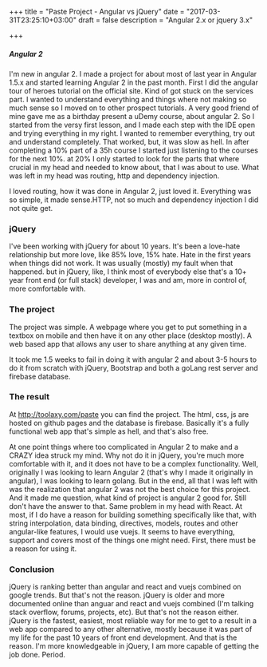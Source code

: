 +++
title = "Paste Project - Angular vs jQuery"
date = "2017-03-31T23:25:10+03:00"
draft = false
description = "Angular 2.x or jquery 3.x"

+++

##### Angular 2

I'm new in angular 2. I made a project for about most of last year in Angular 1.5.x and started learning Angular 2 in the past month.
First I did the angular tour of heroes tutorial on the official site. Kind of got stuck on the services part. I wanted to understand everything and things where not making so much sense so I moved on to other prospect tutorials. A very good friend of mine gave me as a birthday present a uDemy course, about angular 2. So I started from the versy first lesson, and I made each step with the IDE open and trying everything in my right. I wanted to remember everything, try out and understand completely. That worked, but, it was slow as hell. In after completing a 10% part of a 35h course I started just listening to the courses for the next 10%. at 20% I only started to look for the parts that where crucial in my head and needed to know about, that I was about to use. What was left in my head was routing, http and dependency injection.

I loved routing, how it was done in Angular 2, just loved it. Everything was so simple, it made sense.HTTP, not so much and dependency injection I did not quite get.

### jQuery

I've been working with jQuery for about 10 years. It's been a love-hate relationship but more love, like 85% love, 15% hate. Hate in the first years when things did not work. It was usually (mostly) my fault when that happened. but in jQuery, like, I think most of everybody else that's a 10+ year front end (or full stack) developer, I was and am, more in control of, more comfortable with.

### The project

The project was simple. A webpage where you get to put something in a textbox on mobile and then have it on any other place (desktop mostly). A web based app that allows any user to share anything at any given time.

It took me 1.5 weeks to fail in doing it with angular 2 and about 3-5 hours to do it from scratch with jQuery, Bootstrap and both a goLang rest server and firebase database.

### The result

At http://toolaxy.com/paste you can find the project. The html, css, js are hosted on github pages and the database is firebase. Basically it's a fully functional web app that's simple as hell, and that's also free.

At one point things where too complicated in Angular 2 to make and a CRAZY idea struck my mind. Why not do it in jQuery, you're much more comfortable with it, and it does not have to be a complex functionality. Well, originally I was looking to learn Angular 2 (that's why I made it originally in angular), I was looking to learn golang. But in the end, all that I was left with was the realization that angular 2 was not the best choice for this project. And it made me question, what kind of project is angular 2 good for. Still don't have the answer to that. Same problem in my head with React. At most, if I do have a reason for building something specifically like that, with string interpolation, data binding, directives, models, routes and other angular-like features, I would use vuejs. It seems to have everything, support and covers most of the things one might need. First, there must be a reason for using it.

### Conclusion

jQuery is ranking better than angular and react and vuejs combined on google trends. But that's not the reason.
jQuery is older and more documented online than anguar and react and vuejs combined (I'm talking stack overflow, forums, projects, etc). But that's not the reason either.
jQuery is the fastest, easiest, most reliable way for me to get to a result in a web app compared to any other alternative, mostly because it was part of my life for the past 10 years of front end development. And that is the reason. I'm more knowledgeable in jQuery, I am more capable of getting the job done. Period.
